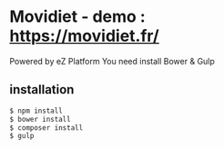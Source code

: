 Movidiet - demo : https://movidiet.fr/
=========

Powered by eZ Platform
You need install Bower & Gulp

installation
-----
```bash
$ npm install
$ bower install
$ composer install
$ gulp
```
